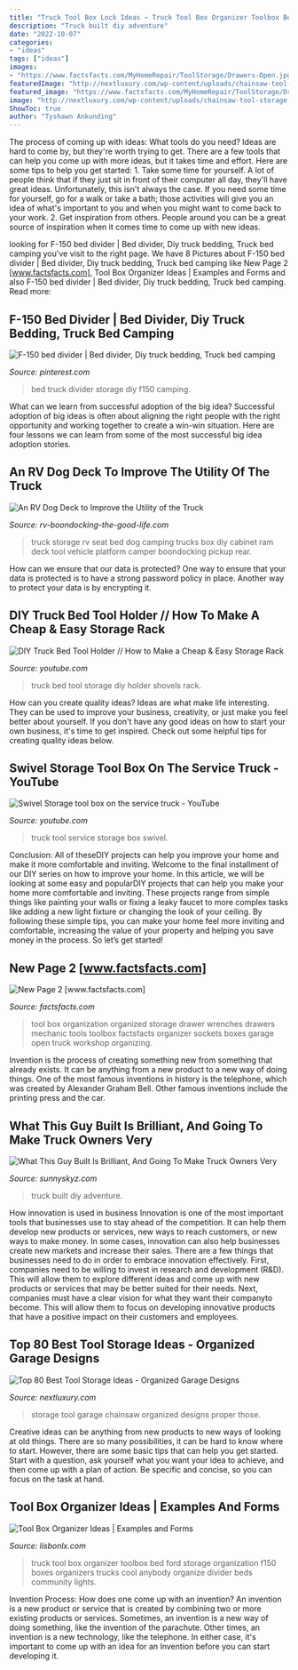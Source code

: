 ```yaml
---
title: "Truck Tool Box Lock Ideas ~ Truck Tool Box Organizer Toolbox Bed Ford Storage Organization F150 Boxes Organizers Trucks Cool Anybody Organize Divider Beds Community Lights"
description: "Truck built diy adventure"
date: "2022-10-07"
categories:
- "ideas"
tags: ["ideas"]
images:
- "https://www.factsfacts.com/MyHomeRepair/ToolStorage/Drawers-Open.jpg"
featuredImage: "http://nextluxury.com/wp-content/uploads/chainsaw-tool-storage-ideas.jpg"
featured_image: "https://www.factsfacts.com/MyHomeRepair/ToolStorage/Drawers-Open.jpg"
image: "http://nextluxury.com/wp-content/uploads/chainsaw-tool-storage-ideas.jpg"
ShowToc: true
author: "Tyshawn Ankunding"
---
```



The process of coming up with ideas: What tools do you need?
Ideas are hard to come by, but they're worth trying to get. There are a few tools that can help you come up with more ideas, but it takes time and effort. Here are some tips to help you get started: 1. Take some time for yourself. A lot of people think that if they just sit in front of their computer all day, they'll have great ideas. Unfortunately, this isn't always the case. If you need some time for yourself, go for a walk or take a bath; those activities will give you an idea of what's important to you and when you might want to come back to your work. 2. Get inspiration from others. People around you can be a great source of inspiration when it comes time to come up with new ideas.

	

		
looking for F-150 bed divider | Bed divider, Diy truck bedding, Truck bed camping you've visit to the right page. We have 8 Pictures about F-150 bed divider | Bed divider, Diy truck bedding, Truck bed camping like New Page 2 [www.factsfacts.com], Tool Box Organizer Ideas | Examples and Forms and also F-150 bed divider | Bed divider, Diy truck bedding, Truck bed camping. Read more:
		
    
## F-150 Bed Divider | Bed Divider, Diy Truck Bedding, Truck Bed Camping

<img loading=lazy src="https://i.pinimg.com/736x/17/50/5f/17505f726fc808e4131586532161b3e7.jpg" onerror="this.onerror=null;this.src='https://tse1.mm.bing.net/th?id=OIP.hIvtmAXqwqJQkvRG8Hp5vAHaFj&amp;pid=15.1';" alt="F-150 bed divider | Bed divider, Diy truck bedding, Truck bed camping">

_Source: pinterest.com_

>bed truck divider storage diy f150 camping. 

	

What can we learn from successful adoption of the big idea?
Successful adoption of big ideas is often about aligning the right people with the right opportunity and working together to create a win-win situation. Here are four lessons we can learn from some of the most successful big idea adoption stories.

    
## An RV Dog Deck To Improve The Utility Of The Truck

<img loading=lazy src="https://www.rv-boondocking-the-good-life.com/images/100_1108.jpg" onerror="this.onerror=null;this.src='https://tse3.mm.bing.net/th?id=OIP.Xe5I8AP0F5bifdsxNEDUxAHaLG&amp;pid=15.1';" alt="An RV Dog Deck to Improve the Utility of the Truck">

_Source: rv-boondocking-the-good-life.com_

>truck storage rv seat bed dog camping trucks box diy cabinet ram deck tool vehicle platform camper boondocking pickup rear. 

	

How can we ensure that our data is protected?
One way to ensure that your data is protected is to have a strong password policy in place. Another way to protect your data is by encrypting it.

    
## DIY Truck Bed Tool Holder // How To Make A Cheap &amp; Easy Storage Rack

<img loading=lazy src="https://i.ytimg.com/vi/huJ67azAOWY/maxresdefault.jpg" onerror="this.onerror=null;this.src='https://tse2.mm.bing.net/th?id=OIP.jqAlCXfHs_5N6y4wY9kgeQHaEK&amp;pid=15.1';" alt="DIY Truck Bed Tool Holder // How to Make a Cheap &amp; Easy Storage Rack">

_Source: youtube.com_

>truck bed tool storage diy holder shovels rack. 

	

How can you create quality ideas?
Ideas are what make life interesting. They can be used to improve your business, creativity, or just make you feel better about yourself. If you don't have any good ideas on how to start your own business, it's time to get inspired. Check out some helpful tips for creating quality ideas below.

    
## Swivel Storage Tool Box On The Service Truck - YouTube

<img loading=lazy src="http://i.ytimg.com/vi/1ANg3oOXgs4/maxresdefault.jpg" onerror="this.onerror=null;this.src='https://tse2.mm.bing.net/th?id=OIP.1UWF5JFnG-tsTwVHudVROAHaEK&amp;pid=15.1';" alt="Swivel Storage tool box on the service truck - YouTube">

_Source: youtube.com_

>truck tool service storage box swivel. 

	

Conclusion: All of theseDIY projects can help you improve your home and make it more comfortable and inviting.
Welcome to the final installment of our DIY series on how to improve your home. In this article, we will be looking at some easy and popularDIY projects that can help you make your home more comfortable and inviting. These projects range from simple things like painting your walls or fixing a leaky faucet to more complex tasks like adding a new light fixture or changing the look of your ceiling. By following these simple tips, you can make your home feel more inviting and comfortable, increasing the value of your property and helping you save money in the process. So let’s get started!

    
## New Page 2 [www.factsfacts.com]

<img loading=lazy src="https://www.factsfacts.com/MyHomeRepair/ToolStorage/Drawers-Open.jpg" onerror="this.onerror=null;this.src='https://tse1.mm.bing.net/th?id=OIP.pDRBudqTZmly63JFu6lV6QHaFj&amp;pid=15.1';" alt="New Page 2 [www.factsfacts.com]">

_Source: factsfacts.com_

>tool box organization organized storage drawer wrenches drawers mechanic tools toolbox factsfacts organizer sockets boxes garage open truck workshop organizing. 

	

Invention is the process of creating something new from something that already exists. It can be anything from a new product to a new way of doing things. One of the most famous inventions in history is the telephone, which was created by Alexander Graham Bell. Other famous inventions include the printing press and the car.

    
## What This Guy Built Is Brilliant, And Going To Make Truck Owners Very

<img loading=lazy src="https://www.sunnyskyz.com/uploads/2014/10/blnz8-01-VbQkXFA.jpg" onerror="this.onerror=null;this.src='https://tse1.mm.bing.net/th?id=OIP.N0lFHuWLafU2fozKT-E_YgHaE7&amp;pid=15.1';" alt="What This Guy Built Is Brilliant, And Going To Make Truck Owners Very">

_Source: sunnyskyz.com_

>truck built diy adventure. 

	

How innovation is used in business
Innovation is one of the most important tools that businesses use to stay ahead of the competition. It can help them develop new products or services, new ways to reach customers, or new ways to make money. In some cases, innovation can also help businesses create new markets and increase their sales.
There are a few things that businesses need to do in order to embrace innovation effectively. First, companies need to be willing to invest in research and development (R&D). This will allow them to explore different ideas and come up with new products or services that may be better suited for their needs. Next, companies must have a clear vision for what they want their companyto become. This will allow them to focus on developing innovative products that have a positive impact on their customers and employees.

    
## Top 80 Best Tool Storage Ideas - Organized Garage Designs

<img loading=lazy src="http://nextluxury.com/wp-content/uploads/chainsaw-tool-storage-ideas.jpg" onerror="this.onerror=null;this.src='https://tse3.mm.bing.net/th?id=OIP.s-cAhMT77ijIEcV4n9--5AAAAA&amp;pid=15.1';" alt="Top 80 Best Tool Storage Ideas - Organized Garage Designs">

_Source: nextluxury.com_

>storage tool garage chainsaw organized designs proper those. 

	

Creative ideas can be anything from new products to new ways of looking at old things. There are so many possibilities, it can be hard to know where to start. However, there are some basic tips that can help you get started. Start with a question, ask yourself what you want your idea to achieve, and then come up with a plan of action. Be specific and concise, so you can focus on the task at hand.

    
## Tool Box Organizer Ideas | Examples And Forms

<img loading=lazy src="https://i.pinimg.com/originals/ca/a7/9f/caa79fbb87ff8570d56c45c1bcbfa9f3.jpg" onerror="this.onerror=null;this.src='https://tse1.mm.bing.net/th?id=OIP.u1HJFFZaps1rQ4wGYxX5zQHaFj&amp;pid=15.1';" alt="Tool Box Organizer Ideas | Examples and Forms">

_Source: lisbonlx.com_

>truck tool box organizer toolbox bed ford storage organization f150 boxes organizers trucks cool anybody organize divider beds community lights. 

	

Invention Process: How does one come up with an invention?
An invention is a new product or service that is created by combining two or more existing products or services. Sometimes, an invention is a new way of doing something, like the invention of the parachute. Other times, an invention is a new technology, like the telephone. In either case, it's important to come up with an idea for an Invention before you can start developing it.

